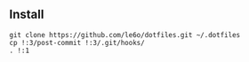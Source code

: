 Install
-------
	git clone https://github.com/le6o/dotfiles.git ~/.dotfiles
	cp !:3/post-commit !:3/.git/hooks/
	. !:1
